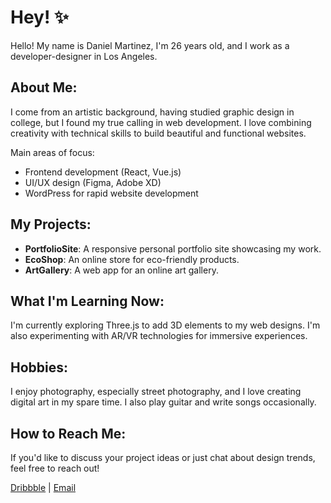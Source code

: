 # Hey! ✨

Hello! My name is Daniel Martinez, I'm 26 years old, and I work as a developer-designer in Los Angeles.

## About Me:
I come from an artistic background, having studied graphic design in college, but I found my true calling in web development. I love combining creativity with technical skills to build beautiful and functional websites.

Main areas of focus:
- Frontend development (React, Vue.js)
- UI/UX design (Figma, Adobe XD)
- WordPress for rapid website development

## My Projects:
- **PortfolioSite**: A responsive personal portfolio site showcasing my work.
- **EcoShop**: An online store for eco-friendly products.
- **ArtGallery**: A web app for an online art gallery.

## What I'm Learning Now:
I'm currently exploring Three.js to add 3D elements to my web designs. I'm also experimenting with AR/VR technologies for immersive experiences.

## Hobbies:
I enjoy photography, especially street photography, and I love creating digital art in my spare time. I also play guitar and write songs occasionally.

## How to Reach Me:
If you'd like to discuss your project ideas or just chat about design trends, feel free to reach out!

[Dribbble](https://dribbble.com/daniel-martinez) | [Email](mailto:daniel.martinez@example.com)
